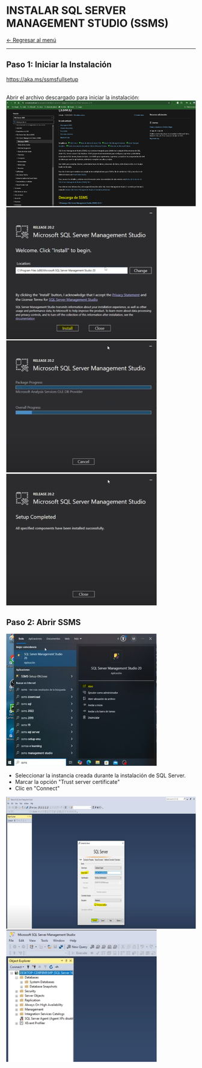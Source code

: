 # INSTALAR SQL SERVER MANAGEMENT STUDIO (SSMS)

[← Regresar al menú](../../README.md) <br>

---

## Paso 1: Iniciar la Instalación
https://aka.ms/ssmsfullsetup

<br> Abrir el archivo descargado para iniciar la instalación: <br>
<img src="/images/02-ssms-installation/ssms-download.png" width="700" height="280">
<img src="/images/02-ssms-installation/step-01.png" width="400" height="350"> <br>
<img src="/images/02-ssms-installation/step-02.png" width="400" height="350"> <br>
<img src="/images/02-ssms-installation/step-03.png" width="400" height="350"> <br>

## Paso 2: Abrir SSMS
<img src="/images/02-ssms-installation/step-04.png" width="400" height="350"> <br>

- Seleccionar la instancia creada durante la instalación de SQL Server.
- Marcar la opción "Trust server certificate"
- Clic en "Connect"

<img src="/images/02-ssms-installation/step-05.png" width="800" height="350"> <br>
<img src="/images/02-ssms-installation/step-06.png" width="400" height="350"> <br>
